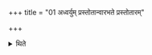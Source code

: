 +++
title = "01 अध्वर्युम् प्रस्तोतान्वारभते प्रस्तोतारम्"

+++

<details><summary>थिते</summary>

अध्वर्युं प्रस्तोतान्वारभते प्रस्तोतारं प्रतिहर्ता प्रतिहर्तारमुद्गातोद्गातारं ब्रह्मा ब्रह्माणं यजमानः १
</details>
